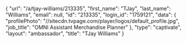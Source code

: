 {
    "url": "\/a\/tjay-williams\/213335",
    "first_name": "TJay",
    "last_name": "Williams",
    "email": null,
    "id": "213335",
    "login_id": "1759121",
    "data": {
        "profilePhoto": "\/\/sitecdn.tvpage.com\/player\/logos\/default_profile.jpg",
        "job_title": "OMNI Assistant Merchandise Planner"
    },
    "type": "captivate",
    "layout": "ambassador",
    "title": "TJay Williams"
}